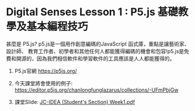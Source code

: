 # Digital Senses Lesson 1 : P5.js 基礎教學及基本編程技巧


甚麼是 P5.js?
p5.js是一個用作創意編碼的JavaScript 函式庫，重點是讓藝術家、設計師、 教育工作者、初學者和其他任何人都能獲得編碼的機會和包容!p5.js是免費和開源的，因為我們相信軟件和學習軟件的工具應該是人人都能獲得的。

1. P5.js官網
https://p5js.org/

2. 今天課堂將會使用的例子:
https://editor.p5js.org/chanlongfunglazarus/collections/-UFmPbjGw

3. 課堂Slide:
[JC-IDEA (Student's Section) Week1.pdf](https://github.com/JC-Project-IDEA/Digital-Senses-Week-1/files/10738796/JC-IDEA.Student.s.Section.Week1.pdf)
